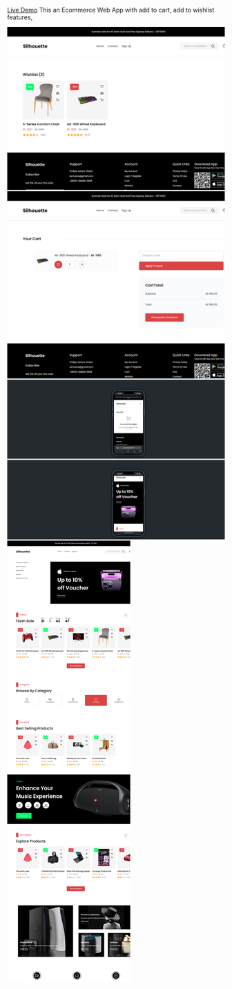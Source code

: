 [Live Demo]([url](https://silhouette-ecom.netlify.app/))
This an Ecommerce Web App with add to cart, add to wishlist features,

![Screenshot 1](https://github.com/ConnaGree/Silhouette-Commerce/blob/main/localhost_5173_wishlist.png)
![Screenshot 2](https://github.com/ConnaGree/Silhouette-Commerce/blob/main/localhost_5173_cart.png)
![Screenshot 3](https://github.com/ConnaGree/Silhouette-Commerce/blob/main/localhost_5173_cart%20(4).png)
![Screenshot 4](https://github.com/ConnaGree/Silhouette-Commerce/blob/main/localhost_5173_cart%20(1).png)
![Screenshot 5](https://github.com/ConnaGree/Silhouette-Commerce/blob/main/localhost_5173_%20(1).png)
